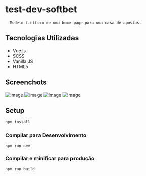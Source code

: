 # test-dev-softbet

```
  Modelo fictício de uma home page para uma casa de apostas.
```

## Tecnologias Utilizadas
- Vue.js
- SCSS
- Vanilla JS
- HTML5

## Screenchots

![image](https://user-images.githubusercontent.com/99201403/166172498-871a3f60-cbb2-4431-8f70-a3322db27167.png)
![image](https://user-images.githubusercontent.com/99201403/166172532-cf763e74-8e02-4ce8-8928-d50e146d045b.png)
![image](https://user-images.githubusercontent.com/99201403/166172563-52b4adfc-5fe5-4b02-9889-0b0500631eb1.png)
![image](https://user-images.githubusercontent.com/99201403/166172745-3944a3bf-aed7-496d-9c6a-148a89bf173b.png)

## Setup

```sh
npm install
```

### Compilar para Desenvolvimento

```sh
npm run dev
```

### Compilar e minificar para produção

```sh
npm run build
```
